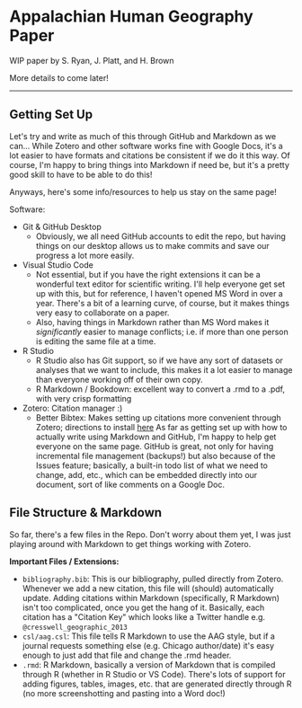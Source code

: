 # Appalachian Human Geography Paper

WIP paper by S. Ryan, J. Platt, and H. Brown

More details to come later!

---

## Getting Set Up

Let's try and write as much of this through GitHub and Markdown as we can... While Zotero and other software works fine with Google Docs, it's a lot easier to have formats and citations be consistent if we do it this way. Of course, I'm happy to bring things into Markdown if need be, but it's a pretty good skill to have to be able to do this!

Anyways, here's some info/resources to help us stay on the same page!

Software:

- Git & GitHub Desktop
  - Obviously, we all need GitHub accounts to edit the repo, but having things on our desktop allows us to make commits and save our progress a lot more easily.
- Visual Studio Code
  - Not essential, but if you have the right extensions it can be a wonderful text editor for scientific writing. I'll help everyone get set up with this, but for reference, I haven't opened MS Word in over a year. There's a bit of a learning curve, of course, but it makes things very easy to collaborate on a paper.
  - Also, having things in Markdown rather than MS Word makes it *significantly* easier to manage conflicts; i.e. if more than one person is editing the same file at a time.
- R Studio
  - R Studio also has Git support, so if we have any sort of datasets or analyses that we want to include, this makes it a lot easier to manage than everyone working off of their own copy.
  - R Markdown / Bookdown: excellent way to convert a .rmd to a .pdf, with very crisp formatting
- Zotero: Citation manager :)
  - Better Bibtex: Makes setting up citations more convenient through Zotero; directions to install [here](https://retorque.re/zotero-better-bibtex/installation/)
As far as getting set up with how to actually write using Markdown and GitHub, I'm happy to help get everyone on the same page. GitHub is great, not only for having incremental file management (backups!) but also because of the Issues feature; basically, a built-in todo list of what we need to change, add, etc., which can be embedded directly into our document, sort of like comments on a Google Doc.

## File Structure & Markdown

So far, there's a few files in the Repo. Don't worry about them yet, I was just playing around with Markdown to get things working with Zotero.

**Important Files / Extensions:**

- `bibliography.bib`: This is our bibliography, pulled directly from Zotero. Whenever we add a new citation, this file will (should) automatically update. Adding citations within Markdown (specifically, R Markdown) isn't too complicated, once you get the hang of it. Basically, each citation has a "Citation Key" which looks like a Twitter handle e.g. `@cresswell_geographic_2013`
- `csl/aag.csl`: This file tells R Markdown to use the AAG style, but if a journal requests something else (e.g. Chicago author/date) it's easy enough to just add that file and change the .rmd header.
- `.rmd`: R Markdown, basically a version of Markdown that is compiled through R (whether in R Studio or VS Code). There's lots of support for adding figures, tables, images, etc. that are generated directly through R (no more screenshotting and pasting into a Word doc!)